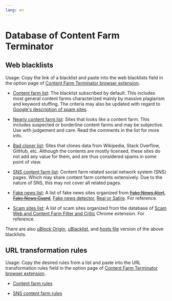 ```yaml
---
lang: en
---
```

Database of Content Farm Terminator
===================================

## Web blacklists

Usage: Copy the link of a blacklist and paste into the web blacklists field in the option page of [Content Farm Terminator browser extension](./).

* [Content farm list](../files/blocklist/content-farms.txt): The blacklist subscribed by default. This includes most general content farms characterized mainly by massive plagiarism and keyword stuffing. The criteria may also be updated with regard to [Google's description of spam sites](https://support.google.com/webmasters/answer/35769?hl=en).

* [Nearly content farm list](../files/blocklist/nearly-content-farms.txt): Sites that looks like a content farm. This includes suspected or borderline content farms and may be subjective. Use with judgement and care. Read the comments in the list for more info.

* [Bad cloner list](../files/blocklist/bad-cloners.txt): Sites that clones data from Wikipedia, Stack Overflow, GitHub, etc. Although the contents are mostly licensed, these sites do not add any value for them, and are thus considered spams in some point of view.

* [SNS content farm list](../files/blocklist/sns-content-farms.txt): Content farm related social network system (SNS) pages. Which may share content farm contents extensively. Due to the nature of SNS, this may not cover all related pages.

* [Fake news list](../files/blocklist/fake-news.txt): A list of fake news sites organized from [<s>Fake News Alert</s>](https://github.com/bfeldman/fake-site-alert), [<s>Fake News Guard</s>](https://www.fakenewsguard.com/), [Fake news detector](https://chrome.google.com/webstore/detail/fake-news-detector/aebaikmeedenaijgjcfmndfknoobahep), [Real or Satire](https://realorsatire.com/). For reference.

* [Scam sites list](../files/blocklist/scam-sites.txt): A list of scam sites organized from the database of [Scam Web and Content Farm Filter and Critic](https://chrome.google.com/webstore/detail/%E8%A9%90%E9%A8%99%E7%B6%B2%E7%AB%99%E5%8F%8A%E5%85%A7%E5%AE%B9%E8%BE%B2%E5%A0%B4%E8%A9%95%E5%83%B9%E7%B3%BB%E7%B5%B1/mpeppilpojkpjkplhihbcfapmlnlkckb) Chrome extension. For reference.

There are also [uBlock Origin](./subscriptions-ubo), [uBlacklist](./subscriptions-ublacklist), and [hosts file](./subscriptions-hosts) version of the above blacklists.

## URL transformation rules

Usage: Copy the desired rules from a list and paste into the URL transformation rules field in the option page of [Content Farm Terminator browser extension](./).

* [Content farm rules](../files/url-transform-rules/content-farms.txt)

* [SNS content farm rules](../files/url-transform-rules/sns-content-farms.txt)
